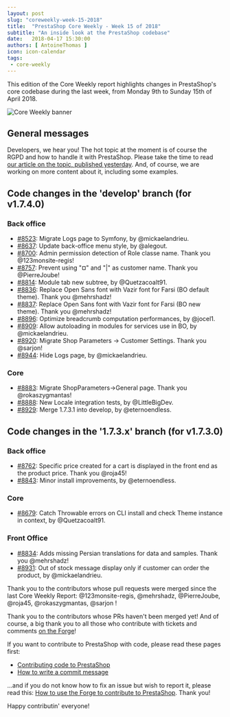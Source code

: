 ```yaml
---
layout: post
slug: "coreweekly-week-15-2018"
title:  "PrestaShop Core Weekly - Week 15 of 2018"
subtitle: "An inside look at the PrestaShop codebase"
date:   2018-04-17 15:30:00
authors: [ AntoineThomas ]
icon: icon-calendar
tags:
 - core-weekly
---
```


This edition of the Core Weekly report highlights changes in PrestaShop's core codebase during the last week, from Monday 9th to Sunday 15th of April 2018.

![Core Weekly banner](/assets/images/2017/04/core_weekly_banner.jpg)


## General messages

Developers, we hear you! The hot topic at the moment is of course the RGPD and how to handle it with PrestaShop. Please take the time to read [our article on the topic, published yesterday](http://build.prestashop.com/news/prestashop-and-gdpr/). And, of course, we are working on more content about it, including some examples.


## Code changes in the 'develop' branch (for v1.7.4.0)

### Back office

* [#8523](https://github.com/PrestaShop/PrestaShop/pull/8523): Migrate Logs page to Symfony, by @mickaelandrieu.
* [#8637](https://github.com/PrestaShop/PrestaShop/pull/8637): Update back-office menu style, by @alegout.
* [#8700](https://github.com/PrestaShop/PrestaShop/pull/8700): Admin permission detection of Role classe name. Thank you @123monsite-regis!
* [#8757](https://github.com/PrestaShop/PrestaShop/pull/8757): Prevent using "¤" and "\|" as customer name. Thank you @PierreJoube!
* [#8814](https://github.com/PrestaShop/PrestaShop/pull/8814): Module tab new subtree, by @Quetzacoalt91.
* [#8836](https://github.com/PrestaShop/PrestaShop/pull/8836): Replace Open Sans font with Vazir font for Farsi (BO default theme). Thank you @mehrshadz!
* [#8837](https://github.com/PrestaShop/PrestaShop/pull/8837): Replace Open Sans font with Vazir font for Farsi (BO new theme). Thank you @mehrshadz!
* [#8896](https://github.com/PrestaShop/PrestaShop/pull/8896): Optimize breadcrumb computation performances, by @jocel1.
* [#8909](https://github.com/PrestaShop/PrestaShop/pull/8909): Allow autoloading in modules for services use in BO, by @mickaelandrieu.
* [#8920](https://github.com/PrestaShop/PrestaShop/pull/8920): Migrate Shop Parameters -> Customer Settings. Thank you @sarjon!
* [#8944](https://github.com/PrestaShop/PrestaShop/pull/8944): Hide Logs page, by @mickaelandrieu.

### Core

* [#8883](https://github.com/PrestaShop/PrestaShop/pull/8883): Migrate ShopParameters->General page. Thank you @rokaszygmantas!
* [#8888](https://github.com/PrestaShop/PrestaShop/pull/8888): New Locale integration tests, by @LittleBigDev.
* [#8929](https://github.com/PrestaShop/PrestaShop/pull/8929): Merge 1.7.3.1 into develop, by @eternoendless.


## Code changes in the '1.7.3.x' branch (for v1.7.3.0)

### Back office

* [#8762](https://github.com/PrestaShop/PrestaShop/pull/8762): Specific price created for a cart is displayed in the front end as the product price. Thank you @roja45!
* [#8843](https://github.com/PrestaShop/PrestaShop/pull/8843): Minor install improvements, by @eternoendless.


### Core

* [#8679](https://github.com/PrestaShop/PrestaShop/pull/8679): Catch Throwable errors on CLI install and check Theme instance in context, by @Quetzacoalt91.


### Front Office

* [#8834](https://github.com/PrestaShop/PrestaShop/pull/8834): Adds missing Persian translations for data and samples. Thank you @mehrshadz!
* [#8931](https://github.com/PrestaShop/PrestaShop/pull/8931): Out of stock message display only if customer can order the product, by @mickaelandrieu.


Thank you to the contributors whose pull requests were merged since the last Core Weekly Report: @123monsite-regis, @mehrshadz, @PierreJoube, @roja45, @rokaszygmantas, @sarjon !

Thank you to the contributors whose PRs haven't been merged yet! And of course, a big thank you to all those who contribute with tickets and comments [on the Forge](http://forge.prestashop.com/)!

If you want to contribute to PrestaShop with code, please read these pages first:

 * [Contributing code to PrestaShop](http://doc.prestashop.com/display/PS16/Contributing+code+to+PrestaShop)
 * [How to write a commit message](http://doc.prestashop.com/display/PS16/How+to+write+a+commit+message)

...and if you do not know how to fix an issue but wish to report it, please read this: [How to use the Forge to contribute to PrestaShop](http://doc.prestashop.com/display/PS16/How+to+use+the+Forge+to+contribute+to+PrestaShop). Thank you!

Happy contributin' everyone!

